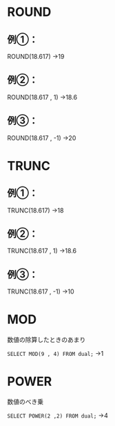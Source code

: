 # ROUND
## 例①：
ROUND(18.617)
→19
## 例②：
ROUND(18.617 , 1)
→18.6
## 例③：
ROUND(18.617 , -1)
→20
# TRUNC
## 例①：
TRUNC(18.617)
→18
## 例②：
TRUNC(18.617 , 1)
→18.6
## 例③：
TRUNC(18.617 , -1)
→10
# MOD
数値の除算したときのあまり

`SELECT MOD(9 , 4) FROM dual;`
→1
# POWER
数値のべき乗

`SELECT POWER(2 ,2) FROM dual;`
→4